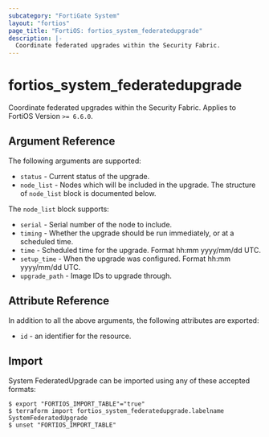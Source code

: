 ```yaml
---
subcategory: "FortiGate System"
layout: "fortios"
page_title: "FortiOS: fortios_system_federatedupgrade"
description: |-
  Coordinate federated upgrades within the Security Fabric.
---
```


# fortios_system_federatedupgrade
Coordinate federated upgrades within the Security Fabric. Applies to FortiOS Version `>= 6.6.0`.

## Argument Reference

The following arguments are supported:

* `status` - Current status of the upgrade.
* `node_list` - Nodes which will be included in the upgrade. The structure of `node_list` block is documented below.

The `node_list` block supports:

* `serial` - Serial number of the node to include.
* `timing` - Whether the upgrade should be run immediately, or at a scheduled time.
* `time` - Scheduled time for the upgrade. Format hh:mm yyyy/mm/dd UTC.
* `setup_time` - When the upgrade was configured. Format hh:mm yyyy/mm/dd UTC.
* `upgrade_path` - Image IDs to upgrade through.


## Attribute Reference

In addition to all the above arguments, the following attributes are exported:
* `id` - an identifier for the resource.

## Import

System FederatedUpgrade can be imported using any of these accepted formats:
```
$ export "FORTIOS_IMPORT_TABLE"="true"
$ terraform import fortios_system_federatedupgrade.labelname SystemFederatedUpgrade
$ unset "FORTIOS_IMPORT_TABLE"
```
